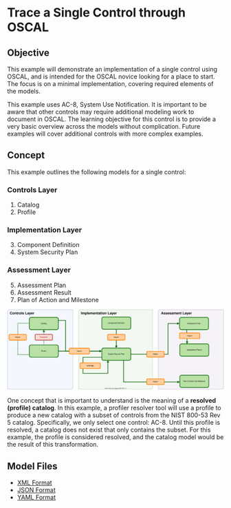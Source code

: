 # Trace a Single Control through OSCAL

## Objective

This example will demonstrate an implementation of a single control using OSCAL, and is intended for the OSCAL novice looking for a place to start.  The focus is on a minimal implementation, covering required elements of the models.

This example uses AC-8, System Use Notification.  It is important to be aware that other controls may require additional modeling work to document in OSCAL.  The learning objective for this control is to provide a very basic overview across the models without complication.  Future examples will cover additional controls with more complex examples.

## Concept

This example outlines the following models for a single control:

### Controls Layer

1. Catalog
2. Profile

### Implementation Layer

3. Component Definition
4. System Security Plan

### Assessment Layer

5. Assessment Plan
6. Assessment Result
7. Plan of Action and Milestone

![Graphic displaying the connections between OSCAL models](diagrams/Concept.drawio.svg)

One concept that is important to understand is the meaning of a **resolved (profile) catalog**.  In this example, a profiler resolver tool will use a profile to produce a new catalog with a subset of controls from the NIST 800-53 Rev 5 catalog. Specifically, we only select one control: AC-8.  Until this profile is resolved, a catalog does not exist that only contains the subset.  For this example, the profile is considered resolved, and the catalog model would be the result of this transformation.

## Model Files

- [XML Format](xml/)
- [JSON Format](json/)
- [YAML Format](yaml/)